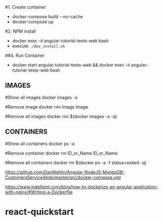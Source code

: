 #1. Create container 
- docker-compose build --no-cache
- docker-compose up 

#2. NPM install
- docker exec -it angular-tutorial-tests-web bash
- execute `./dev_install.sh`

##4. Run Container
- docker start angular-tutorial-tests-web && docker exec -it angular-tutorial-tests-web bash

## IMAGES
#Show all images
docker images -a

#Remove image
docker rmi Image Image

#Remove all images
docker rmi $(docker images -a -q)

## CONTAINERS
#Show all containers
docker ps -a

#Remove container
docker rm ID_or_Name ID_or_Name

#Remove all containers
docker rm $(docker ps -a -f status=exited -q)

https://github.com/DanWahlin/Angular-NodeJS-MongoDB-CustomersService/blob/master/src/docker-compose.yml

https://www.indellient.com/blog/how-to-dockerize-an-angular-application-with-nginx/#Writing-a-Dockerfile
# react-quickstart
